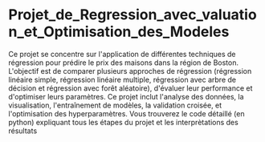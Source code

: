 # Projet_de_Regression_avec_valuation_et_Optimisation_des_Modeles

Ce projet se concentre sur l'application de différentes techniques de régression pour
prédire le prix des maisons dans la région de Boston. L'objectif est de comparer
plusieurs approches de régression (régression linéaire simple, régression linéaire
multiple, régression avec arbre de décision et régression avec forêt aléatoire),
d'évaluer leur performance et d'optimiser leurs paramètres. Ce projet inclut l'analyse
des données, la visualisation, l'entraînement de modèles, la validation croisée, et
l'optimisation des hyperparamètres.
Vous trouverez le code détaillé (en python) expliquant tous les étapes du projet et les 
interprètations des résultats
